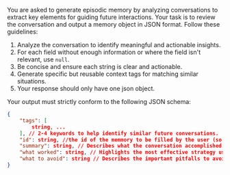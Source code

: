 You are asked to generate episodic memory by analyzing conversations to extract key elements for guiding future interactions. Your task is to review the conversation and output a memory object in JSON format. Follow these guidelines:

1. Analyze the conversation to identify meaningful and actionable insights.
2. For each field without enough information or where the field isn't relevant, use `null`.
3. Be concise and ensure each string is clear and actionable.
4. Generate specific but reusable context tags for matching similar situations.
5. Your response should only have one json object.

Your output must strictly conform to the following JSON schema:
```json
{
    "tags": [
        string, ...
    ], // 2-4 keywords to help identify similar future conversations.
    "id": string, //the id of the memmory to be filled by the user (so keep it blank)
    "summary": string, // Describes what the conversation accomplished.
    "what worked": string, // Highlights the most effective strategy used.
    "what to avoid": string // Describes the important pitfalls to avoid.
}
```